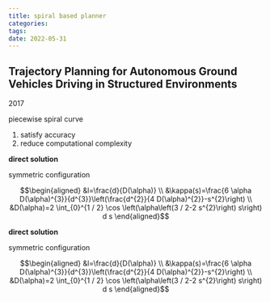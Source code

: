 ```yaml
---
title: spiral based planner
categories: 
tags: 
date: 2022-05-31
---
```


## Trajectory Planning for Autonomous Ground Vehicles Driving in Structured Environments

2017

piecewise spiral curve

1. satisfy accuracy
2. reduce computational complexity

**direct solution**

symmetric configuration

$$\begin{aligned}
&l=\frac{d}{D(\alpha)} \\
&\kappa(s)=\frac{6 \alpha D(\alpha)^{3}}{d^{3}}\left(\frac{d^{2}}{4 D(\alpha)^{2}}-s^{2}\right) \\
&D(\alpha)=2 \int_{0}^{1 / 2} \cos \left(\alpha\left(3 / 2-2 s^{2}\right) s\right) d s
\end{aligned}$$

**direct solution**

symmetric configuration

$$\begin{aligned}
&l=\frac{d}{D(\alpha)} \\
&\kappa(s)=\frac{6 \alpha D(\alpha)^{3}}{d^{3}}\left(\frac{d^{2}}{4 D(\alpha)^{2}}-s^{2}\right) \\
&D(\alpha)=2 \int_{0}^{1 / 2} \cos \left(\alpha\left(3 / 2-2 s^{2}\right) s\right) d s
\end{aligned}$$
